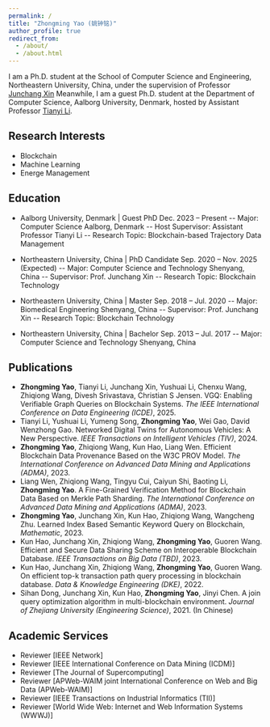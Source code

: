 ```yaml
---
permalink: /
title: "Zhongming Yao (姚钟铭)"
author_profile: true
redirect_from: 
  - /about/
  - /about.html
---
```


I am a Ph.D. student at the School of Computer Science and Engineering, Northeastern University, China, under the supervision of Professor [Junchang Xin](http://faculty.neu.edu.cn/xinjunchang/zh_CN/index.htm) Meanwhile, I am a guest Ph.D. student at the Department of Computer Science, Aalborg University, Denmark, hosted by Assistant Professor [Tianyi Li](http://tianyili.site/).

Research Interests
------
- Blockchain
- Machine Learning
- Energe Management


Education
------
- Aalborg University, Denmark | Guest PhD Dec. 2023 – Present
-- Major: Computer Science Aalborg, Denmark
-- Host Supervisor: Assistant Professor Tianyi Li
-- Research Topic: Blockchain-based Trajectory Data Management

- Northeastern University, China | PhD Candidate Sep. 2020 – Nov. 2025 (Expected)
-- Major: Computer Science and Technology Shenyang, China
-- Supervisor: Prof. Junchang Xin
-- Research Topic: Blockchain Technology

- Northeastern University, China | Master Sep. 2018 – Jul. 2020
-- Major: Biomedical Engineering Shenyang, China
-- Supervisor: Prof. Junchang Xin
-- Research Topic: Blockchain Technology

- Northeastern University, China | Bachelor Sep. 2013 – Jul. 2017
-- Major: Computer Science and Technology Shenyang, China

Publications
------
- **Zhongming Yao**, Tianyi Li, Junchang Xin, Yushuai Li, Chenxu Wang, Zhiqiong Wang, Divesh Srivastava, Christian S Jensen. VGQ: Enabling Verifiable Graph Queries on Blockchain Systems. _The IEEE International Conference on Data Engineering (ICDE)_, 2025.
- Tianyi Li, Yushuai Li, Yumeng Song, **Zhongming Yao**, Wei Gao, David Wenzhong Gao. Networked Digital Twins for Autonomous Vehicles: A New Perspective. _IEEE Transactions on Intelligent Vehicles (TIV)_, 2024.
- **Zhongming Yao**, Zhiqiong Wang, Kun Hao, Liang Wen. Efficient Blockchain Data Provenance Based on the W3C PROV Model. _The International Conference on Advanced Data Mining and Applications (ADMA)_, 2023.
- Liang Wen, Zhiqiong Wang, Tingyu Cui, Caiyun Shi, Baoting Li, **Zhongming Yao**. A Fine-Grained Verification Method for Blockchain Data Based on Merkle Path Sharding. _The International Conference on Advanced Data Mining and Applications (ADMA)_, 2023.
- **Zhongming Yao**, Junchang Xin, Kun Hao, Zhiqiong Wang, Wangcheng Zhu. Learned Index Based Semantic Keyword Query on Blockchain, _Mathematic_, 2023.
- Kun Hao, Junchang Xin, Zhiqiong Wang, **Zhongming Yao**, Guoren Wang. Efficient and Secure Data Sharing Scheme on Interoperable Blockchain Database. _IEEE Transactions on Big Data (TBD)_, 2023.
- Kun Hao, Junchang Xin, Zhiqiong Wang, **Zhongming Yao**, Guoren Wang. On efficient top-k transaction path query processing in blockchain database. _Data & Knowledge Engineering (DKE)_, 2022.
- Sihan Dong, Junchang Xin, Kun Hao, **Zhongming Yao**, Jinyi Chen. A join query optimization algorithm in multi-blockchain environment. _Journal of Zhejiang University (Engineering Science)_, 2021. (In Chinese)

Academic Services
------
- Reviewer \[IEEE Network\]
- Reviewer \[IEEE International Conference on Data Mining (ICDM)\]
- Reviewer \[The Journal of Supercomputing\]
- Reviewer \[APWeb-WAIM joint International Conference on Web and Big Data (APWeb-WAIM)\]
- Reviewer \[IEEE Transactions on Industrial Informatics (TII)\]
- Reviewer \[World Wide Web: Internet and Web Information Systems (WWWJ)\]
